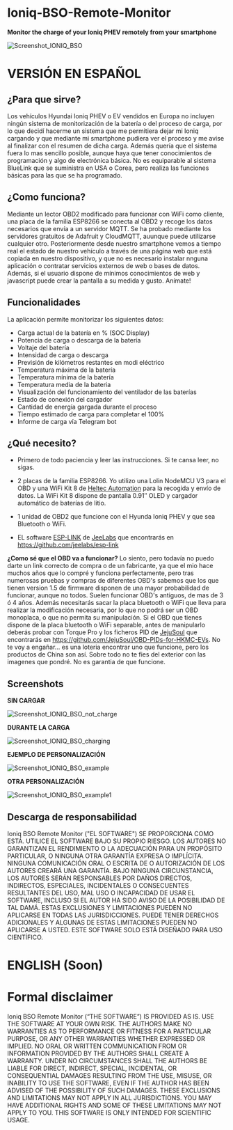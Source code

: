 # Ioniq-BSO-Remote-Monitor
**Monitor the charge of your Ioniq PHEV remotely from your smartphone**

![Screenshot_IONIQ_BSO](https://user-images.githubusercontent.com/50306926/59940566-5cb7e080-945b-11e9-9088-f2885e057302.png)

# VERSIÓN EN ESPAÑOL
## ¿Para que sirve?
Los vehículos Hyundai Ioniq PHEV o EV vendidos en Europa no incluyen ningún sistema de monitorización de la batería o del proceso de carga, por lo que decidí hacerme un sistema que me permitiera dejar mi Ioniq cargando y que mediante mi smartphone pudiera ver el proceso y me avise al finalizar con el resumen de dicha carga. Además quería que el sistema fuera lo mas sencillo posible, aunque haya que tener conocimientos de programación y algo de electrónica básica. No es equiparable al sistema BlueLink que se suministra en USA o Corea, pero realiza las funciones básicas para las que se ha programado.

## ¿Como funciona?
Mediante un lector OBD2 modificado para funcionar con WiFi como cliente, una placa de la familia ESP8266 se conecta al OBD2 y recoge los datos necesarios que envía a un servidor MQTT. Se ha probado mediante los servidores gratuitos de Adafruit y CloudMQTT, auunque puede utilizarse cualquier otro. Posteriormente desde nuestro smartphone vemos a tiempo real el estado de nuestro vehículo a través de una página web que está copiada en nuestro dispositivo, y que no es necesario instalar nnguna aplicación o contratar servicios externos de web o bases de datos. Además, si el usuario dispone de mínimos conocimientos de web y javascript puede crear la pantalla a su medida y gusto. Anímate!

## Funcionalidades
La aplicación permite monitorizar los siguientes datos:
* Carga actual de la batería en % (SOC Display)
* Potencia de carga o descarga de la batería
* Voltaje del batería
* Intensidad de carga o descarga
* Previsión de kilómetros restantes en modi eléctrico
* Temperatura máxima de la batería
* Temperatura mínima de la batería
* Temperatura media de la bateria
* Visualización del funcionamiento del ventilador de las baterías
* Estado de conexión del cargador
* Cantidad de energía gargada durante el proceso
* Tiempo estimado de carga para completar el 100%
* Informe de carga vía Telegram bot



## ¿Qué necesito?
* Primero de todo paciencia y leer las instrucciones. Si te cansa leer, no sigas.

* 2 placas de la familia ESP8266. Yo utilizo una Lolin NodeMCU V3 para el OBD y una WiFi Kit 8 de [Heltec Automation](https://heltec.org/project/wifi-kit-8/) para la recogida y envío de datos. La WiFi Kit 8 dispone de pantalla 0.91″ OLED y cargador automático de baterías de litio.

* 1 unidad de OBD2 que funcione con el Hyunda Ioniq PHEV y que sea Bluetooth o WiFi. 

* EL software [ESP-LINK](https://github.com/jeelabs/esp-link) de [JeeLabs](https://github.com/jeelabs) que encontrarás en  https://github.com/jeelabs/esp-link

**¿Como sé que el OBD va a funcionar?**  Lo siento, pero todavía no puedo darte un link correcto de compra o de un fabricante, ya que el mio hace muchos años que lo compré y funciona perfectamente, pero tras numerosas pruebas y compras de diferentes OBD's sabemos que los que tienen version 1.5 de firmware disponen de una mayor probabilidad de funcionar, aunque no todos. Suelen funcionar OBD's antiguos, de mas de 3 ó 4 años. Además necesitarás sacar la placa bluetooth o WiFi que lleva para realizar la modificación necesaria, por lo que no podrá ser un OBD monoplaca, o que no permita su manipulación. Si el OBD que tienes dispone de la placa bluetooth o WiFi separable, antes de manipularlo deberás probar con Torque Pro y los ficheros PID de [JejuSoul](https://github.com/JejuSoul/OBD-PIDs-for-HKMC-EVs) que encontrarás en https://github.com/JejuSoul/OBD-PIDs-for-HKMC-EVs. No te voy a engañar... es una loteria encontrar uno que funcione, pero los productos de China son así. Sobre todo no te fies del exterior con las imagenes que pondré. No es garantia de que funcione.


## Screenshots
**SIN CARGAR**

![Screenshot_IONIQ_BSO_not_charge](https://user-images.githubusercontent.com/50306926/59941540-b91bff80-945d-11e9-98c9-408788477c5f.png)


**DURANTE LA CARGA**

![Screenshot_IONIQ_BSO_charging](https://user-images.githubusercontent.com/50306926/59941541-b91bff80-945d-11e9-9719-e03ffd199031.png)


**EJEMPLO DE PERSONALIZACIÓN**

![Screenshot_IONIQ_BSO_example](https://user-images.githubusercontent.com/50306926/59941543-b91bff80-945d-11e9-8704-061b4d2b4040.png)


**OTRA PERSONALIZACIÓN**

![Screenshot_IONIQ_BSO_example1](https://user-images.githubusercontent.com/50306926/59941542-b91bff80-945d-11e9-92df-750d3fc649ae.png)



## Descarga de responsabilidad
Ioniq BSO Remote Monitor  ("EL SOFTWARE") SE PROPORCIONA COMO ESTÁ. UTILICE EL SOFTWARE BAJO SU PROPIO RIESGO. LOS AUTORES NO GARANTIZAN EL RENDIMIENTO O LA ADECUACIÓN PARA UN PROPÓSITO PARTICULAR, O NINGUNA OTRA GARANTÍA EXPRESA O IMPLÍCITA. NINGUNA COMUNICACIÓN ORAL O ESCRITA DE O AUTORIZACIÓN DE LOS AUTORES CREARÁ UNA GARANTÍA. BAJO NINGUNA CIRCUNSTANCIA, LOS AUTORES SERÁN RESPONSABLES POR DAÑOS DIRECTOS, INDIRECTOS, ESPECIALES, INCIDENTALES O CONSECUENTES RESULTANTES DEL USO, MAL USO O INCAPACIDAD DE USAR EL SOFTWARE, INCLUSO SI EL AUTOR HA SIDO AVISO DE LA POSIBILIDAD DE TAL DAMÁ. ESTAS EXCLUSIONES Y LIMITACIONES PUEDEN NO APLICARSE EN TODAS LAS JURISDICCIONES. PUEDE TENER DERECHOS ADICIONALES Y ALGUNAS DE ESTAS LIMITACIONES PUEDEN NO APLICARSE A USTED. ESTE SOFTWARE SOLO ESTÁ DISEÑADO PARA USO CIENTÍFICO.

# ENGLISH (Soon)
# Formal disclaimer
Ioniq BSO Remote Monitor (“THE SOFTWARE”) IS PROVIDED AS IS. USE THE SOFTWARE AT YOUR OWN RISK. THE AUTHORS MAKE NO WARRANTIES AS TO PERFORMANCE OR FITNESS FOR A PARTICULAR PURPOSE, OR ANY OTHER WARRANTIES WHETHER EXPRESSED OR IMPLIED. NO ORAL OR WRITTEN COMMUNICATION FROM OR INFORMATION PROVIDED BY THE AUTHORS SHALL CREATE A WARRANTY. UNDER NO CIRCUMSTANCES SHALL THE AUTHORS BE LIABLE FOR DIRECT, INDIRECT, SPECIAL, INCIDENTAL, OR CONSEQUENTIAL DAMAGES RESULTING FROM THE USE, MISUSE, OR INABILITY TO USE THE SOFTWARE, EVEN IF THE AUTHOR HAS BEEN ADVISED OF THE POSSIBILITY OF SUCH DAMAGES. THESE EXCLUSIONS AND LIMITATIONS MAY NOT APPLY IN ALL JURISDICTIONS. YOU MAY HAVE ADDITIONAL RIGHTS AND SOME OF THESE LIMITATIONS MAY NOT APPLY TO YOU. THIS SOFTWARE IS ONLY INTENDED FOR SCIENTIFIC USAGE.
